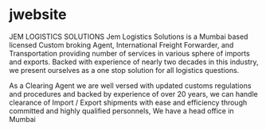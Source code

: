 # jwebsite
JEM LOGISTICS SOLUTIONS
Jem Logistics Solutions is a Mumbai based licensed Custom broking Agent, International Freight Forwarder, and Transportation providing number of services in various sphere of imports and exports. Backed with experience of nearly two decades in this industry, we present ourselves as a one stop solution for all logistics questions.

As a Clearing Agent we are well versed with updated customs regulations and procedures and backed by experience of over 20 years, we can handle clearance of Import / Export shipments with ease and efficiency through committed and highly qualified personnels, We have a head office in Mumbai
